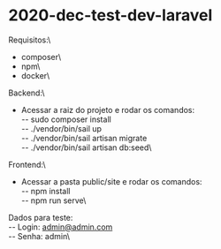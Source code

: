 # 2020-dec-test-dev-laravel

Requisitos:\
- composer\
- npm\
- docker\

Backend:\
- Acessar a raiz do projeto e rodar os comandos:\
-- sudo composer install\
-- ./vendor/bin/sail up\
-- ./vendor/bin/sail artisan migrate\
-- ./vendor/bin/sail artisan db:seed\

Frontend:\
- Acessar a pasta public/site e rodar os comandos:\
-- npm install\
-- npm run serve\

Dados para teste:\
-- Login: admin@admin.com\
-- Senha: admin\